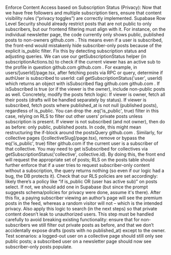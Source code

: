 Enforce Content Access based on Subscription Status (Privacy): Now that we have free followers and multiple subscription tiers, ensure that content visibility rules (“privacy toggles”) are correctly implemented. Supabase Row Level Security should already restrict posts that are not public to only subscribers, but our frontend filtering must align with it. For instance, on the individual newsletter page, the code currently only shows public, published posts to non-owners
github.com
. This means even if a user is subscribed, the front-end would mistakenly hide subscriber-only posts because of the explicit is_public filter. Fix this by detecting subscription status and adjusting queries. We can use our getSubscriptionStatus helper (in subscriptionActions.ts) to check if the current viewer has an active sub to the profile in question
github.com
github.com
. For example, in users/[userId]/page.tsx, after fetching posts via RPC or query, determine if authUser is subscribed to userId: call getSubscriptionStatus('user', userId) which returns an object with isSubscribed flag
github.com
github.com
. If isSubscribed is true (or if the viewer is the owner), include non-public posts as well. Concretely, modify the posts fetch logic:
If viewer is owner, fetch all their posts (drafts will be handled separately by status).
If viewer is subscribed, fetch posts where published_at is not null (published posts), regardless of is_public. You can drop the .eq('is_public', true) filter in this case, relying on RLS to filter out other users’ private posts unless subscription is present.
If viewer is not subscribed (and not owner), then do as before: only public, published posts.
In code, this might mean restructuring the if-block around the postsQuery
github.com
. Similarly, for collective pages ([collectiveSlug]/page.tsx), remove or bypass the eq('is_public', true) filter
github.com
 if the current user is a subscriber of that collective. You may need to get isSubscribed for collectives via getSubscriptionStatus('collective', collective.id). By doing this, the front end will request the appropriate set of posts; RLS on the posts table should further enforce that if a user tries to request subscriber-only content without a subscription, the query returns nothing (so even if our logic had a bug, the DB protects it). Check that our RLS policies are set accordingly: likely there’s a policy like “if is_public OR (user has active sub)” on posts select. If not, we should add one in Supabase (but since the prompt suggests schema/policies for privacy were done, assume it's there). After this fix, a paying subscriber viewing an author’s page will see the premium posts in the feed, whereas a random visitor will not – which is the intended privacy. Also apply this logic to search (in the next steps) so that private content doesn’t leak to unauthorized users. This step must be handled carefully to avoid breaking existing functionality: ensure that for non-subscribers we still filter out private posts as before, and that we don’t accidentally expose drafts (posts with no published_at) except to the owner. Test scenarios: a logged-out user on a collective page should still only see public posts; a subscribed user on a newsletter page should now see subscriber-only posts populate.
